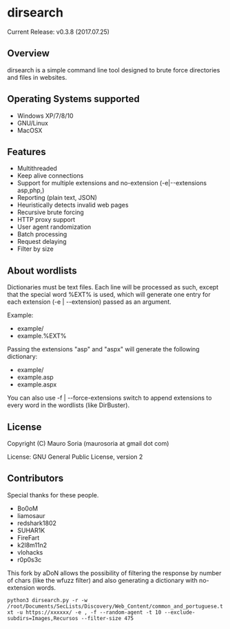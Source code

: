 dirsearch
=========

Current Release: v0.3.8 (2017.07.25)


Overview
--------
dirsearch is a simple command line tool designed to brute force directories and files in websites.


Operating Systems supported
---------------------------
- Windows XP/7/8/10
- GNU/Linux
- MacOSX

Features
--------
- Multithreaded
- Keep alive connections
- Support for multiple extensions and no-extension (-e|--extensions asp,php,)
- Reporting (plain text, JSON)
- Heuristically detects invalid web pages
- Recursive brute forcing
- HTTP proxy support
- User agent randomization
- Batch processing
- Request delaying
- Filter by size

About wordlists
---------------
Dictionaries must be text files. Each line will be processed as such, except that the special word %EXT% is used, which will generate one entry for each extension (-e | --extension) passed as an argument.

Example:
- example/
- example.%EXT%

Passing the extensions "asp" and "aspx" will generate the following dictionary:
- example/
- example.asp
- example.aspx

You can also use -f | --force-extensions switch to append extensions to every word in the wordlists (like DirBuster).

License
-------
Copyright (C) Mauro Soria (maurosoria at gmail dot com)

License: GNU General Public License, version 2


Contributors
---------
Special thanks for these people.

- Bo0oM
- liamosaur
- redshark1802
- SUHAR1K
- FireFart
- k2l8m11n2
- vlohacks
- r0p0s3c

This fork by aDoN allows the possibility of filtering the response by number of chars (like the wfuzz filter) and also generating a dictionary with no-extension words.

`python3 dirsearch.py -r -w /root/Documents/SecLists/Discovery/Web_Content/common_and_portuguese.txt -u https://xxxxxx/ -e , -f --random-agent -t 10 --exclude-subdirs=Images,Recursos --filter-size 475`

